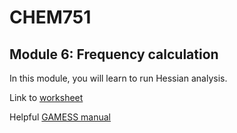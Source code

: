 # CHEM751
## Module 6: Frequency calculation

In this module, you will learn to run Hessian analysis.


Link to [worksheet](https://docs.google.com/document/d/1VbiHDPO2Gkh-RyJ5IyTB-U0kyTo553Xe-beGMdljflg/edit?usp=sharing)


Helpful [GAMESS manual](https://github.com/tsqcgroup/CHEM751/blob/main/gamess_manual.txt)
